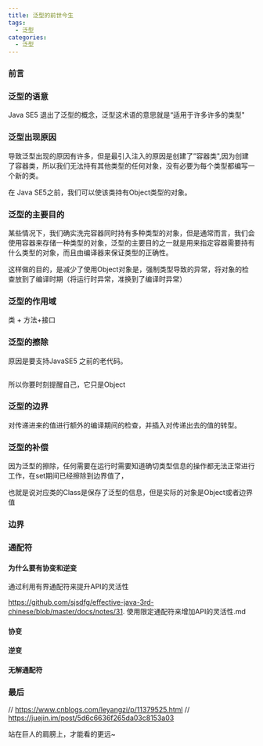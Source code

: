 ```yaml
---
title: 泛型的前世今生
tags:
  - 泛型
categories:
  - 泛型
---
```


### 前言

### 泛型的语意

Java SE5 退出了泛型的概念，泛型这术语的意思就是“适用于许多许多的类型"

### 泛型出现原因

导致泛型出现的原因有许多，但是最引入注入的原因是创建了”容器类",因为创建了容器类，所以我们无法持有其他类型的任何对象，没有必要为每个类型都编写一个新的类。


在 Java SE5之前，我们可以使该类持有Object类型的对象。


### 泛型的主要目的

某些情况下，我们确实洗完容器同时持有多种类型的对象，但是通常而言，我们会使用容器来存储一种类型的对象，泛型的主要目的之一就是用来指定容器需要持有什么类型的对象，而且由编译器来保证类型的正确性。

这样做的目的，是减少了使用Object对象是，强制类型导致的异常，将对象的检查放到了编译时期（将运行时异常，准换到了编译时异常）

### 泛型的作用域

类 + 方法+接口

### 泛型的擦除

原因是要支持JavaSE5 之前的老代码。

```
```

所以你要时刻提醒自己，它只是Object

### 泛型的边界

对传递进来的值进行额外的编译期间的检查，并插入对传递出去的值的转型。

### 泛型的补偿

因为泛型的擦除，任何需要在运行时需要知道确切类型信息的操作都无法正常进行工作，在set期间已经擦除到边界值了，

也就是说对应类的Class是保存了泛型的信息，但是实际的对象是Object或者边界值

### 边界

### 通配符

#### 为什么要有协变和逆变

通过利用有界通配符来提升API的灵活性

https://github.com/sjsdfg/effective-java-3rd-chinese/blob/master/docs/notes/31. 使用限定通配符来增加API的灵活性.md

#### 协变

#### 逆变

#### 无解通配符

### 最后

//    https://www.cnblogs.com/leyangzi/p/11379525.html
//    https://juejin.im/post/5d6c6636f265da03c8153a03

站在巨人的肩膀上，才能看的更远~
